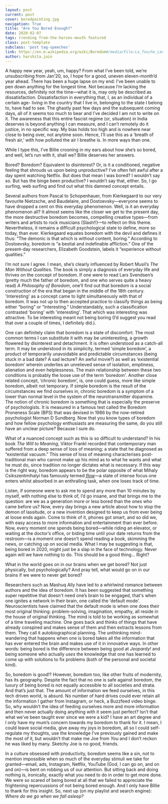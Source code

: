 ```yaml
---
layout: post
current: post
cover: boredpainting.jpg
navigation: True
title: "Are You Bored Enough?"
date: 2020-02-07
tags: trending from-the-horses-mouth featured
class: post-template
subclass: 'post tag-speeches'
link: https://en.m.wikipedia.org/wiki/Boredom#/media/File:La_Touche_Lennui_1893.jpg
author: harshita.jain
---
```

A happy new year, yeah, um, happy? From what I’ve been told, we’re unsubscribing from Jan’20, so, I hope for a good, uneven eleven-month’d year ahead. There has been a huge lapse on my end: I’ve been unable to pen down anything for the longest time. Not because I’m lacking the resources, definitely not the time―what it is, may only be described as dissatisfaction. Dissatisfaction in everything that, I, as an individual of a certain age- living in the country that I live in, belonging to the state I belong to, have had to see. The ghastly past few days and the subsequent coming days, all of it seems too much to bear and I’ve decided I am not to write on it. The awareness that this entire fascist regime (or, situation) in India deserves is beyond anything I can measure, and I can’t remotely do it justice, in no specific way. My bias holds too high and is nowhere near close to being over, not anytime soon. Hence, I’ll use this as a ‘breath of fresh air,’ with how polluted the air I breathe is. In more ways than one.



While I type this, I’ve Billie crooning in my ears about how she’s so bored, and well, let’s run with it, shall we? Billie deserves her answers.



Bored? Boredom? Equivalent to disinterest? Or, is it a conditioned, negative feeling that shrouds us upon being unproductive? I’ve often felt awful after a day spent watching Netflix. But does that mean I was bored? I wouldn’t say so. But has the binge been productive? I wouldn’t say that, either. So, I go surfing, web surfing and find out what this damned concept entails.



Several authors from Pascal to Schopenhauer, from Kierkegaard to our very favourite Nietzsche, and Baudelaire, and Dostoevsky―everyone seems to have dropped a cent on this everyday phenomenon. Well, is it an everyday phenomenon all? It almost seems like the closer we get to the present day, the more destructive boredom becomes, compelling creative types—from writers and artists to rock musicians (Slash!!)—to reflect on this theme. Nevertheless, it remains a difficult psychological state to define, more so today, than ever. Kierkegaard equates boredom with the devil and defines it thus: “The demonic is that which is without content, boring.” According to Dostoevsky, boredom is “a bestial and indefinable affliction.” One of the present-day researchers, Elizabeth Goodstein, labels it “experience without qualities.”



I’m not sure I agree. I mean, she’s clearly influenced by Robert Musil’s *The Man Without Qualities*. The book is simply a diagnosis of everyday life and thrives on the concept of boredom. If one were to read Lars Svendsen’s (pretty much the father of boredom, and one who serves quite a heavy read) *A Philosophy of Boredom*, one’ll find out that boredom is a social construction of the era that began in the middle of the 18th century. 'Interesting' as a concept came to light simultaneously with that of boredom. It was not up to then accepted practice to classify things as being either “boring” or “interesting.” Understandably, such a classification contrasted 'boring' with 'interesting'. That which was interesting was attractive. To be interesting meant not being boring (I’d suggest you read that over a couple of times, I definitely did.).



One can definitely claim that boredom is a state of discomfort. The most common terms I can substitute it with may be uninteresting, a growth flowered by disinterest and detachment. It is often understood as a catch-all term. It may be understood in its simplicity, termed ‘simple boredom’, a product of temporarily unavoidable and predictable circumstances (being stuck in a bad date? A sad lecture? An awful movie?) as well as ‘existential boredom’ wherein underlies an unrelieved sense of isolation, emptiness, alienation and even helplessness. The main relationship between these two conditions is probably the loose use of the term 'boredom'. Another close related concept, ‘chronic boredom’, is, one could guess, more like simple boredom, albeit not temporary. If simple boredom is the result of the circumstances we find ourselves in, chronic boredom is a symptom of a lower than normal level in the system of the neurotransmitter dopamine. The notion of chronic boredom is something that is especially the preserve of psychologists. It is measured in a famous test called the Boredom Proneness Scale (BPS) that was devised in 1986 by the now-retired psychologist Norman D Sundberg. Now that you know types of boredom and how fellow psychology enthusiasts are measuring the same, do you still have an unclear picture? Because I sure do.

What of a nuanced concept such as this is so difficult to understand? In his book *The Will to Meaning*, Viktor Frankl recorded that contemporary man suffered from a deep sense of loss of meaning; a state that he diagnosed as “existential vacuum.” This sense of loss of meaning characterises post-traditional man who cannot make up his mind as to what he wants and what he must do, since tradition no longer dictates what is necessary. If this way is the right way, boredom appears to be the polar opposite of what Mihaly Csikszentmihalyi has famously termed [*flow*](https://www.brainpickings.org/2012/02/27/purpose-work-love/#flow)—a state of intense focus one enters whilst absorbed in an enthralling task, when one loses track of time.



Listen, if someone were to ask me to spend any more than 10 minutes by myself, with nothing else to think of, I’d go insane, and that brings me to the question: are we as a generation more or less bored than the ones who came before us? Now, every day brings a new article about how to stop the demon of lassitude, or a new invention designed to keep us from ever being at loose ends again. Come to think of it, phones got smart, and so did we, with easy access to more information and entertainment than ever before. Now, every moment one spends being bored—while riding an elevator, or waiting at the doctor’s office, or biding time until your date returns from the restroom—is a moment one doesn’t spend reading a book, skimming the news, or catching up on social media. What I may be suggesting is that, being bored in 2020, might just be a slap in the face of technology. Never again will we have nothing to do. This should be a good thing… Right?



What in the world goes on in our brains when we get bored? Not just physically, but psychologically? And pray tell, what would go on in our brains if we were to never get bored?



Researchers such as Mashuq Ally have led to a whirlwind romance between authors and the idea of boredom. It has been suggested that something super repetitive that doesn't need one’s brain to be engaged, that's when one ignites a network in their brain, one called the ‘default mode’. Neuroscientists have claimed that the default mode is when one does their most original thinking: problem-solving, imagination, empathy, all reside in the house of original thinking. The mind is told to be working as somewhat of a time traveling machine. One goes back and thinks of things that have already conspired and makes sense of them and then extracts lessons from them. They call it autobiographical planning. The unthinking mind-wandering that happens when one is bored takes all the information that has ever entered the brain and makes use of it in innovative ways. In other words: being bored is the difference between being good at *Jeopardy!* and being someone who actually *uses* the knowledge that one has learned to come up with solutions to fix problems (both of the personal and societal kind).




So, boredom is good!? However, boredom too, like other fruits of modernity, has its geography. Despite the fact that no one is safe against boredom, the luxury of being bored is not equally accessible to all societies and strata. And that’s just that. The amount of information we feed ourselves, in this tech driven world, is absurd. No number of hard drives could ever retain all the information I gather from Instagram, or heck, a Buzzfeed video binge. So, why wouldn’t the idea of feeding ourselves more and more information and then never actually doing anything with it seem just perfect? Isn’t that what we’ve been taught ever since we were a kid? I have an art degree and I only have my mum’s concern towards my boredom to thank for it. I mean, I could leave social media, give away my joys in boredom, all so I could self-regulate my thoughts, use the knowledge I’ve previously gained and make the most of it, but wouldn’t that make me Joe from *You* and I don’t reckon he was liked by many. Sketchy Joe is no good, friends.



In a culture obsessed with productivity, boredom seems like a sin, not to mention impossible when so much of the everyday stimuli we take for granted—email, ads, Instagram, Netflix, YouTube (God, I can go on, and on and on)―is bent on robbing us of our attention. But sitting back and doing nothing is, ironically, exactly what you need to do in order to get more done. We were so scared of being bored at all that we failed to appreciate the frightening repercussions of not being bored enough. And I only have Billie to thank for this insight. So, next up (on my playlist and search engine): *Where do we go when we fall asleep?*
